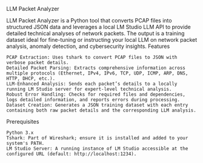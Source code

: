 LLM Packet Analyzer

LLM Packet Analyzer is a Python tool that converts PCAP files into structured JSON data and leverages a local LM Studio LLM API to provide detailed technical analyses of network packets. The output is a training dataset ideal for fine-tuning or instructing your local LLM on network packet analysis, anomaly detection, and cybersecurity insights.
Features

    PCAP Extraction: Uses tshark to convert PCAP files to JSON with verbose packet details.
    Detailed Packet Parsing: Extracts comprehensive information across multiple protocols (Ethernet, IPv4, IPv6, TCP, UDP, ICMP, ARP, DNS, HTTP, DHCP, etc.).
    LLM-Enhanced Analysis: Sends each packet’s details to a locally running LM Studio server for expert-level technical analysis.
    Robust Error Handling: Checks for required files and dependencies, logs detailed information, and reports errors during processing.
    Dataset Creation: Generates a JSON training dataset with each entry containing both raw packet details and the corresponding LLM analysis.

Prerequisites

    Python 3.x
    Tshark: Part of Wireshark; ensure it is installed and added to your system's PATH.
    LM Studio Server: A running instance of LM Studio accessible at the configured URL (default: http://localhost:1234).
